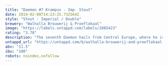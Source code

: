 ```yaml
---
title: "Daemon #7 Krampus - Imp. Stout"
date: 2019-02-08T14:23:25.732564Z
style: "Stout - Imperial / Double"
brewery: "Walhalla Brouwerij & Proeflokaal"
image: "https://labels.untappd.com/labels/2885423"
rating: "3.78"
description: "The seventh Daemon hails from Central Europe, where he is the scary sidekick to Sinterklaas. Naughty children will be carried off in his pouch, whence they are never seen or heard from again. This imperial stout is black as night and heavy in flavor. We added roasted coffee beans and vanilla pods to lure you in with seductive aromas, before the heavy roast and 11,5 % knocks you out."
untappd_url: "https://untappd.com/b/walhalla-brouwerij-and-proeflokaal-daemon-7-krampus-imp-stout/2885423"
abv: "11.5"
ibu: "100"
robots: noindex,nofollow
---
```

